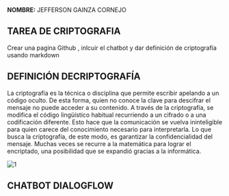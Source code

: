**NOMBRE:** JEFFERSON GAINZA CORNEJO

## TAREA DE CRIPTOGRAFIA 

Crear una pagina Github , inlcuir el chatbot y  dar definición de criptografía usando markdown

## DEFINICIÓN DECRIPTOGRAFÍA

La criptografía es la técnica o disciplina que permite escribir apelando a un código oculto. De esta forma, quien no conoce la clave para descifrar el mensaje no puede acceder a su contenido.
A través de la criptografía, se modifica el código lingüístico habitual recurriendo a un cifrado o a una codificación diferente. Esto hace que la comunicación se vuelva ininteligible para quien carece del conocimiento necesario para interpretarla.
Lo que busca la criptografía, de este modo, es garantizar la confidencialidad del mensaje. Muchas veces se recurre a la matemática para lograr el encriptado, una posibilidad que se expandió gracias a la informática.

![1](https://definicion.de/wp-content/uploads/2020/01/criptografia.jpg)
## CHATBOT DIALOGFLOW

<center><script src="https://www.gstatic.com/dialogflow-console/fast/messenger/bootstrap.js?v=1"></script></center>
<df-messenger
  intent="WELCOME"
  chat-title="Hiryuex"
  agent-id="ef201c5e-f643-4100-bc49-95c2bfb154cf"
  language-code="es"
></df-messenger>
